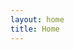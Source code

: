 ```yaml
---
layout: home
title: Home
---
```


<script setup>
import Redirect from './.vitepress/components/Redirect.vue'
</script>

<Redirect></Redirect>